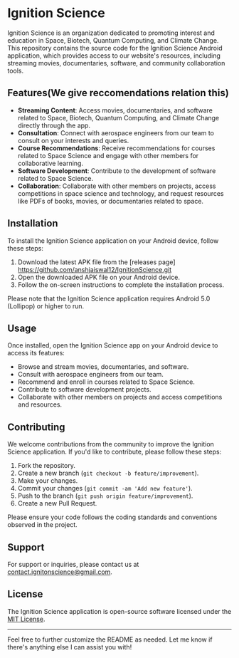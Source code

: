 # Ignition Science

Ignition Science is an organization dedicated to promoting interest and education in Space, Biotech, Quantum Computing, and Climate Change. This repository contains the source code for the Ignition Science Android application, which provides access to our website's resources, including streaming movies, documentaries, software, and community collaboration tools.

## Features(We give reccomendations relation this)

- **Streaming Content**: Access movies, documentaries, and software related to Space, Biotech, Quantum Computing, and Climate Change directly through the app.
- **Consultation**: Connect with aerospace engineers from our team to consult on your interests and queries.
- **Course Recommendations**: Receive recommendations for courses related to Space Science and engage with other members for collaborative learning.
- **Software Development**: Contribute to the development of software related to Space Science.
- **Collaboration**: Collaborate with other members on projects, access competitions in space science and technology, and request resources like PDFs of books, movies, or documentaries related to space.

## Installation

To install the Ignition Science application on your Android device, follow these steps:

1. Download the latest APK file from the [releases page] https://github.com/anshjaiswal12/IgnitionScience.git
2. Open the downloaded APK file on your Android device.
3. Follow the on-screen instructions to complete the installation process.

Please note that the Ignition Science application requires Android 5.0 (Lollipop) or higher to run.

## Usage

Once installed, open the Ignition Science app on your Android device to access its features:

- Browse and stream movies, documentaries, and software.
- Consult with aerospace engineers from our team.
- Recommend and enroll in courses related to Space Science.
- Contribute to software development projects.
- Collaborate with other members on projects and access competitions and resources.

## Contributing

We welcome contributions from the community to improve the Ignition Science application. If you'd like to contribute, please follow these steps:

1. Fork the repository.
2. Create a new branch (`git checkout -b feature/improvement`).
3. Make your changes.
4. Commit your changes (`git commit -am 'Add new feature'`).
5. Push to the branch (`git push origin feature/improvement`).
6. Create a new Pull Request.

Please ensure your code follows the coding standards and conventions observed in the project.

## Support

For support or inquiries, please contact us at [contact.ignitonscience@gmail.com](mailto:contact.ignitonscience@gmail.com).

## License

The Ignition Science application is open-source software licensed under the [MIT License](LICENSE).

---

Feel free to further customize the README as needed. Let me know if there's anything else I can assist you with!
